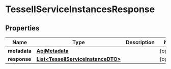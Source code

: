 

# TessellServiceInstancesResponse


## Properties

Name | Type | Description | Notes
------------ | ------------- | ------------- | -------------
**metadata** | [**ApiMetadata**](ApiMetadata.md) |  |  [optional]
**response** | [**List&lt;TessellServiceInstanceDTO&gt;**](TessellServiceInstanceDTO.md) |  |  [optional]




